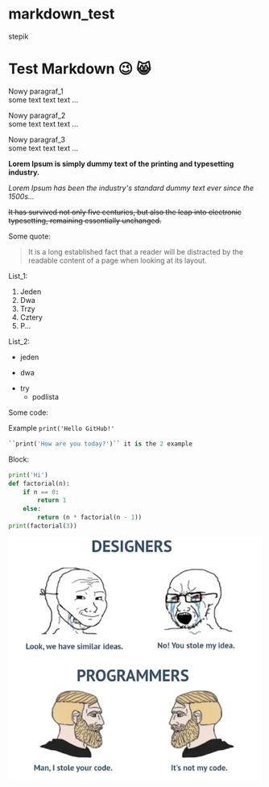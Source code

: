 # markdown_test
stepik

# Test Markdown :wink: :smile_cat:

Nowy paragraf_1 </br>some text text text ...

Nowy paragraf_2 </br>some text text text ...

Nowy paragraf_3 </br>some text text text ...

**Lorem Ipsum is simply dummy text of the printing and typesetting industry.**

*Lorem Ipsum has been the industry's standard dummy text ever since the 1500s...*

~~It has survived not only five centuries, but also the leap into electronic typesetting, remaining essentially unchanged.~~

Some quote:

>It is a long established fact that a reader will be distracted by the readable content of a page when looking at its layout.

List_1:

1. Jeden
2. Dwa
3. Trzy
4. Cztery
5. P...

List_2:

- jeden
+ dwa
* try
    - podlista

Some code:

Example `print('Hello GitHub!'`

```py
``print('How are you today?')`` it is the 2 example
```

Block:

```py
print('Hi')
def factorial(n):
    if n == 0:
        return 1
    else:
        return (n * factorial(n - 1))
print(factorial(3))
```

![Picture/meme.jpg](Picture/meme.jpg)

